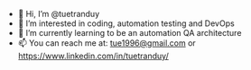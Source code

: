 - 👋 Hi, I’m @tuetranduy
- 👀 I’m interested in coding, automation testing and DevOps
- 🌱 I’m currently learning to be an automation QA architecture
- 📫 You can reach me at: tue1996@gmail.com or https://www.linkedin.com/in/tuetranduy/
